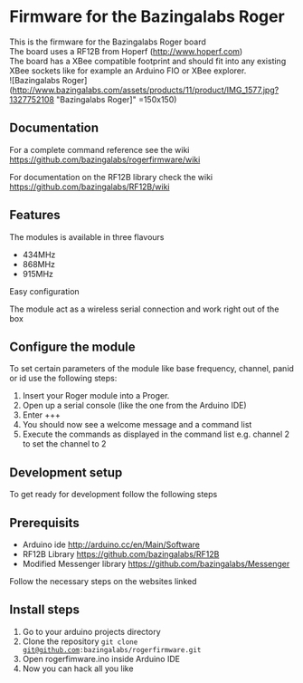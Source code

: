 # Firmware for the Bazingalabs Roger
This is the firmware for the Bazingalabs Roger board  
The board uses a RF12B from Hoperf (http://www.hoperf.com)  
The board has a XBee compatible footprint and should fit into any existing   
XBee sockets like for example an Arduino FIO or XBee explorer.  
![Bazingalabs Roger](http://www.bazingalabs.com/assets/products/11/product/IMG_1577.jpg?1327752108 "Bazingalabs Roger]" =150x150)

## Documentation
For a complete command reference see the wiki  
https://github.com/bazingalabs/rogerfirmware/wiki  

For documentation on the RF12B library check the wiki https://github.com/bazingalabs/RF12B/wiki

## Features
The modules is available in three flavours  

- 434MHz
- 868MHz
- 915MHz

Easy configuration  

The module act as a wireless serial connection and work right out of the box  
 
## Configure the module
To set certain parameters of the module like base frequency, channel, panid or id use the following steps:

1. Insert your Roger module into a Proger.
2. Open up a serial console (like the one from the Arduino IDE)
3. Enter +++
4. You should now see a welcome message and a command list
5. Execute the commands as displayed in the command list e.g. channel 2 to set the channel to 2


## Development setup
To get ready for development follow the following steps

## Prerequisits
* Arduino ide http://arduino.cc/en/Main/Software
* RF12B Library https://github.com/bazingalabs/RF12B
* Modified Messenger library https://github.com/bazingalabs/Messenger

Follow the necessary steps on the websites linked

## Install steps 
1. Go to your arduino projects directory
2. Clone the repository
<code>git clone git@github.com:bazingalabs/rogerfirmware.git</code>
3. Open rogerfimware.ino inside Arduino IDE
4. Now you can hack all you like

